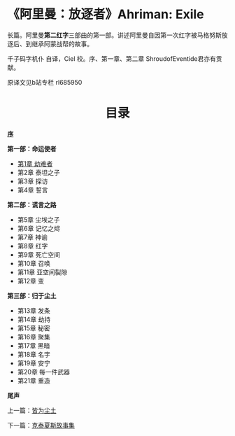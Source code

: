 # 《阿里曼：放逐者》Ahriman: Exile

长篇。阿里曼**第二红字**三部曲的第一部。讲述阿里曼自因第一次红字被马格努斯放逐后、到继承阿蒙战帮的故事。


千子码字机仆 自译，Ciel 校。序、第一章、第二章 ShroudofEventide君亦有贡献。

原译文见b站专栏 rl685950

<div align="center">
<h1>目录</h1>
</div>

**[序](chpt0.md)**

**第一部：命运使者**
- [第1章 劫难者](chpt1.md)
- 第2章 泰坦之子
- 第3章 探访
- 第4章 誓言
  
**第二部：谎言之路**
- 第5章 尘埃之子
- 第6章 记忆之烬
- 第7章 神谕
- 第8章 红字
- 第9章 死亡空间
- 第10章 召唤
- 第11章 亚空间裂隙
- 第12章 变
  
**第三部：归于尘土**
- 第13章 发条
- 第14章 劫持
- 第15章 秘密
- 第16章 聚集
- 第17章 黑暗
- 第18章 名字
- 第19章 安宁
- 第20章 每一件武器
- 第21章 重造
  
**尾声**

上一篇：[皆为尘土](../VoicesOfFate/AllIsDust.md)

下一篇：[克泰夏斯故事集](../TalesOfCtesias/TalesOfCtesiasIndex.md)
